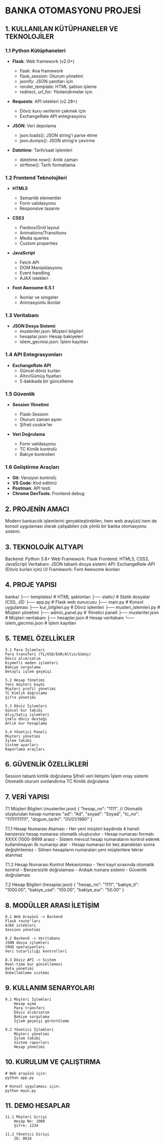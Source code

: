 # BANKA OTOMASYONU PROJESİ

## 1. KULLANILAN KÜTÜPHANELER VE TEKNOLOJİLER

### 1.1 Python Kütüphaneleri
- **Flask**: Web framework (v2.0+)
  - flask: Ana framework
  - flask_session: Oturum yönetimi
  - jsonify: JSON yanıtları için
  - render_template: HTML şablon işleme
  - redirect, url_for: Yönlendirmeler için

- **Requests**: API istekleri (v2.28+)
  - Döviz kuru verilerini çekmek için
  - ExchangeRate API entegrasyonu

- **JSON**: Veri depolama
  - json.loads(): JSON string'i parse etme
  - json.dumps(): JSON string'e çevirme

- **Datetime**: Tarih/saat işlemleri
  - datetime.now(): Anlık zaman
  - strftime(): Tarih formatlama

### 1.2 Frontend Teknolojileri
- **HTML5**
  - Semantik elementler
  - Form validasyonu
  - Responsive tasarım

- **CSS3**
  - Flexbox/Grid layout
  - Animations/Transitions
  - Media queries
  - Custom properties

- **JavaScript**
  - Fetch API
  - DOM Manipülasyonu
  - Event handling
  - AJAX istekleri

- **Font Awesome 6.5.1**
  - İkonlar ve simgeler
  - Animasyonlu ikonlar

### 1.3 Veritabanı
- **JSON Dosya Sistemi**
  - musteriler.json: Müşteri bilgileri
  - hesaplar.json: Hesap bakiyeleri
  - islem_gecmisi.json: İşlem kayıtları

### 1.4 API Entegrasyonları
- **ExchangeRate API**
  - Güncel döviz kurları
  - Altın/Gümüş fiyatları
  - 5 dakikada bir güncelleme

### 1.5 Güvenlik
- **Session Yönetimi**
  - Flask-Session
  - Oturum zaman aşımı
  - Şifreli cookie'ler

- **Veri Doğrulama**
  - Form validasyonu
  - TC Kimlik kontrolü
  - Bakiye kontrolleri

### 1.6 Geliştirme Araçları
- **Git**: Versiyon kontrolü
- **VS Code**: Kod editörü
- **Postman**: API testi
- **Chrome DevTools**: Frontend debug

## 2. PROJENİN AMACI
Modern bankacılık işlemlerini gerçekleştirebilen, hem web arayüzü hem de konsol uygulaması olarak çalışabilen çok yönlü bir banka otomasyonu sistemi.

## 3. TEKNOLOJİK ALTYAPI
Backend: Python 3.8+
Web Framework: Flask
Frontend: HTML5, CSS3, JavaScript
Veritabanı: JSON tabanlı dosya sistemi
API: ExchangeRate-API (Döviz kurları için)
UI Framework: Font Awesome ikonları

## 4. PROJE YAPISI
banka/
├── templates/              # HTML şablonları
├── static/                # Statik dosyalar (CSS, JS)
├── app.py                # Flask web sunucusu
├── main.py               # Konsol uygulaması
├── kur_bilgileri.py      # Döviz işlemleri
├── musteri_islemleri.py  # Müşteri yönetimi
├── admin_panel.py        # Yönetici paneli
├── musteriler.json       # Müşteri veritabanı
├── hesaplar.json        # Hesap veritabanı
└── islem_gecmisi.json   # İşlem kayıtları

## 5. TEMEL ÖZELLİKLER
    5.1 Para İşlemleri
    Para transferi (TL/USD/EUR/Altın/Gümüş)
    Döviz alım/satım
    Kıymetli maden işlemleri
    Bakiye sorgulama
    Detaylı işlem geçmişi

    5.2 Hesap Yönetimi
    Yeni müşteri kaydı
    Müşteri profil yönetimi
    TC Kimlik doğrulama
    Şifre yönetimi

    5.3 Döviz İşlemleri
    Güncel kur takibi
    Alış/Satış işlemleri
    Çoklu döviz desteği
    Anlık kur hesaplama

    5.4 Yönetici Paneli
    Müşteri yönetimi
    İşlem takibi
    Sistem ayarları
    Raporlama araçları

## 6. GÜVENLİK ÖZELLİKLERİ
Session tabanlı kimlik doğrulama
Şifreli veri iletişimi
İşlem onay sistemi
Otomatik oturum sonlandırma
TC Kimlik doğrulama

## 7. VERİ YAPISI
7.1 Müşteri Bilgileri (musteriler.json)
    {
        "hesap_no": "1111",        // Otomatik oluşturulan hesap numarası
        "ad": "Ad",
        "soyad": "Soyad",
        "tc_no": "11111111111",
        "dogum_tarihi": "01/01/1990"
    }

7.1.1 Hesap Numarası Ataması
    - Her yeni müşteri kaydında 4 haneli benzersiz hesap numarası otomatik oluşturulur
    - Hesap numarası formatı: XXXX (1000-9999 arası)
    - Sistem mevcut hesap numaralarını kontrol ederek kullanılmayan ilk numarayı atar
    - Hesap numarası bir kez atandıktan sonra değiştirilemez
    - Silinen hesapların numaraları yeni müşterilere tekrar atanmaz

7.1.2 Hesap Numarası Kontrol Mekanizması
    - Yeni kayıt sırasında otomatik kontrol
    - Benzersizlik doğrulaması
    - Ardışık numara sistemi
    - Güvenlik doğrulaması

7.2 Hesap Bilgileri (hesaplar.json)
    {
        "hesap_no": "1111",
        "bakiye_tl": "1000.00",
        "bakiye_usd": "100.00",
        "bakiye_eur": "50.00"
    }

## 8. MODÜLLER ARASI İLETİŞİM
    8.1 Web Arayüzü -> Backend
    Flask route'ları
    AJAX istekleri
    Session yönetimi

    8.2 Backend -> Veritabanı
    JSON dosya işlemleri
    CRUD operasyonları
    Veri tutarlılığı kontrolleri

    8.3 Döviz API -> Sistem
    Real-time kur güncellemesi
    Hata yönetimi
    Önbellekleme sistemi

## 9. KULLANIM SENARYOLARI
    9.1 Müşteri İşlemleri
        Hesap açma
        Para transferi
        Döviz alım/satım
        Bakiye sorgulama
        İşlem geçmişi görüntüleme

    9.2 Yönetici İşlemleri  
        Müşteri yönetimi
        İşlem takibi
        Sistem raporları
        Hesap yönetimi

## 10. KURULUM VE ÇALIŞTIRMA
    # Web arayüzü için:
    python app.py

    # Konsol uygulaması için:
    python main.py

## 11. DEMO HESAPLAR

    11.1 Müşteri Girişi
        Hesap No: 1000
        Şifre: 1234

    11.2 Yönetici Girişi
        ID: 0616
